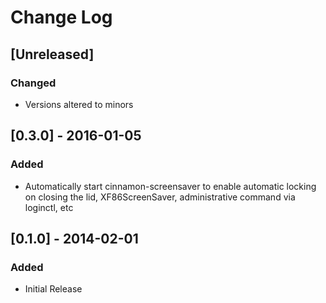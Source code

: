 # Change Log

## [Unreleased]
### Changed

- Versions altered to minors

## [0.3.0] - 2016-01-05

### Added

- Automatically start cinnamon-screensaver to enable automatic locking
on closing the lid, XF86ScreenSaver, administrative command via loginctl, etc

## [0.1.0] - 2014-02-01

### Added
- Initial Release
